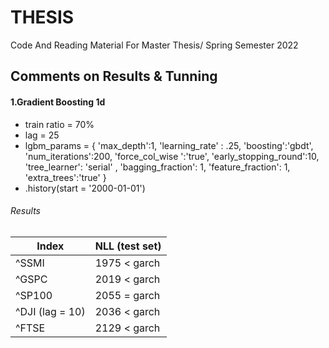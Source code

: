 # THESIS
Code And Reading Material For Master Thesis/ Spring Semester 2022


## Comments on Results & Tunning

#### 1.Gradient Boosting 1d

- train ratio = 70%
- lag = 25
- lgbm_params = {
    'max_depth':1,
    'learning_rate' : .25,
    'boosting':'gbdt',
    'num_iterations':200,
    'force_col_wise ':'true',
    'early_stopping_round':10,
    'tree_learner': 'serial' ,
    'bagging_fraction': 1,
    'feature_fraction': 1,
    'extra_trees':'true'
}
- .history(start = '2000-01-01')

###### Results

Index  | NLL (test set)
------------- | -------------
^SSMI  | 1975 < garch
^GSPC  | 2019 < garch
^SP100 | 2055 = garch
^DJI (lag  = 10) | 2036 < garch
^FTSE | 2129 < garch
